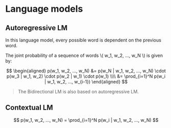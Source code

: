 # Language models

## Autoregressive LM

In this language model, every possible word is dependent on the previous word.

The joint probability of a sequence of words \\( w_1, w_2, ..., w_N \\) is given by:

$$
\begin{aligned}
p(w_1, w_2, ..., w_N) &= p(w_N | w_1, w_2, ..., w_N) \cdot p(w_3 | w_1, w_2) \cdot p(w_2 | w_1) \cdot p(w_1) \\\\
 &= \prod_{i=1}^N p(w_i | w_1, w_2, ..., w_{i-1})
\end{aligned}
$$

> The Bidirectional LM is also based on autoregressive LM.

## Contextual LM

$$
p(w_1, w_2, ..., w_N) = \prod_{i=1}^N p(w_i | w_1, w_2, ..., w_N)
$$
